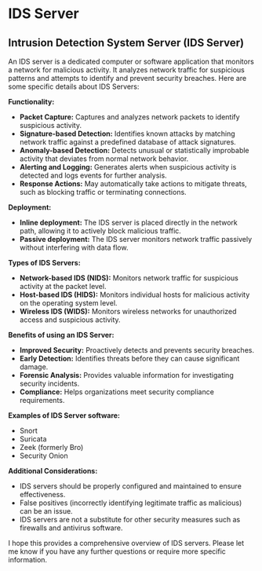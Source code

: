 # IDS Server
## Intrusion Detection System Server (IDS Server)

An IDS server is a dedicated computer or software application that monitors a network for malicious activity. It analyzes network traffic for suspicious patterns and attempts to identify and prevent security breaches. Here are some specific details about IDS Servers:

**Functionality:**

* **Packet Capture:** Captures and analyzes network packets to identify suspicious activity.
* **Signature-based Detection:** Identifies known attacks by matching network traffic against a predefined database of attack signatures.
* **Anomaly-based Detection:** Detects unusual or statistically improbable activity that deviates from normal network behavior.
* **Alerting and Logging:** Generates alerts when suspicious activity is detected and logs events for further analysis.
* **Response Actions:** May automatically take actions to mitigate threats, such as blocking traffic or terminating connections.

**Deployment:**

* **Inline deployment:** The IDS server is placed directly in the network path, allowing it to actively block malicious traffic.
* **Passive deployment:** The IDS server monitors network traffic passively without interfering with data flow.

**Types of IDS Servers:**

* **Network-based IDS (NIDS):** Monitors network traffic for suspicious activity at the packet level.
* **Host-based IDS (HIDS):** Monitors individual hosts for malicious activity on the operating system level.
* **Wireless IDS (WIDS):** Monitors wireless networks for unauthorized access and suspicious activity.

**Benefits of using an IDS Server:**

* **Improved Security:** Proactively detects and prevents security breaches.
* **Early Detection:** Identifies threats before they can cause significant damage.
* **Forensic Analysis:** Provides valuable information for investigating security incidents.
* **Compliance:** Helps organizations meet security compliance requirements.

**Examples of IDS Server software:**

* Snort
* Suricata
* Zeek (formerly Bro)
* Security Onion

**Additional Considerations:**

* IDS servers should be properly configured and maintained to ensure effectiveness.
* False positives (incorrectly identifying legitimate traffic as malicious) can be an issue.
* IDS servers are not a substitute for other security measures such as firewalls and antivirus software.

I hope this provides a comprehensive overview of IDS servers. Please let me know if you have any further questions or require more specific information.
